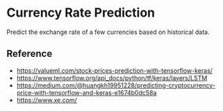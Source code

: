 # Currency Rate Prediction

Predict the exchange rate of a few currencies based on historical data.

## Reference

- https://valueml.com/stock-prices-prediction-with-tensorflow-keras/
- https://www.tensorflow.org/api_docs/python/tf/keras/layers/LSTM
- https://medium.com/@huangkh19951228/predicting-cryptocurrency-price-with-tensorflow-and-keras-e1674b0dc58a
- https://www.xe.com/
